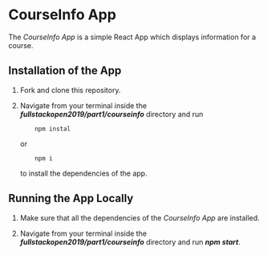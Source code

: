 # CourseInfo App

The *CourseInfo App* is a simple React App which displays information for a course.

## Installation of the App

1. Fork and clone this repository.

2. Navigate from your terminal inside the ***fullstackopen2019/part1/courseinfo*** directory and run

    ```
        npm instal
    ````

    or

    ```
        npm i
    ````

    to install the dependencies of the app.

## Running the App Locally

1. Make sure that all the dependencies of the *CourseInfo App* are installed.

2. Navigate from your terminal inside the ***fullstackopen2019/part1/courseinfo*** directory and run ***npm start***.
